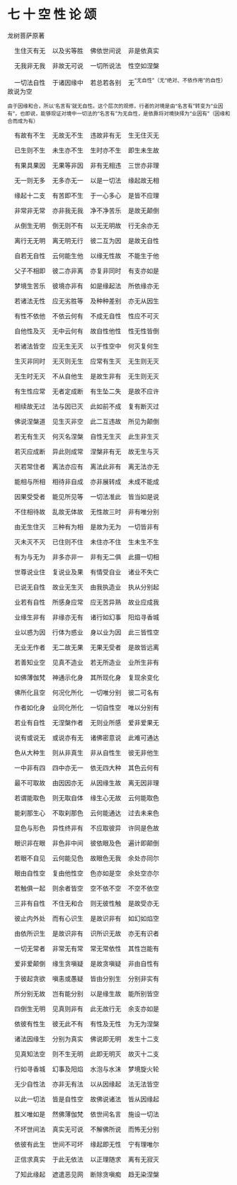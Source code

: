 # 七 十 空 性 论 颂

龙树菩萨原著

&nbsp;&nbsp;&nbsp;&nbsp;生住灭有无&nbsp;&nbsp;&nbsp;&nbsp;以及劣等胜&nbsp;&nbsp;&nbsp;&nbsp;佛依世间说&nbsp;&nbsp;&nbsp;&nbsp;非是依真实

&nbsp;&nbsp;&nbsp;&nbsp;无我非无我&nbsp;&nbsp;&nbsp;&nbsp;非故无可说&nbsp;&nbsp;&nbsp;&nbsp;一切所说法&nbsp;&nbsp;&nbsp;&nbsp;性空如涅槃

&nbsp;&nbsp;&nbsp;&nbsp;一切法自性&nbsp;&nbsp;&nbsp;&nbsp;于诸因缘中&nbsp;&nbsp;&nbsp;&nbsp;若总若各别&nbsp;&nbsp;&nbsp;&nbsp;无<sup>“无自性”（无“绝对、不依作用”的自性）</sup>故说为空

<sup>由于因缘和合，所以‘名言有’就无自性。这个层次的观修，行者的对境是由“名言有”转变为“业因有”，也即说，能够现证对境中一切法的“名言有”为无自性，是依靠将对境抉择为“业因有”（因缘和合而成为有）</sup>

&nbsp;&nbsp;&nbsp;&nbsp;有故有不生&nbsp;&nbsp;&nbsp;&nbsp;无故无不生&nbsp;&nbsp;&nbsp;&nbsp;违故非有无&nbsp;&nbsp;&nbsp;&nbsp;生无住灭无

&nbsp;&nbsp;&nbsp;&nbsp;已生则不生&nbsp;&nbsp;&nbsp;&nbsp;未生亦不生&nbsp;&nbsp;&nbsp;&nbsp;生时亦不生&nbsp;&nbsp;&nbsp;&nbsp;即生未生故

&nbsp;&nbsp;&nbsp;&nbsp;有果具果因&nbsp;&nbsp;&nbsp;&nbsp;无果等非因&nbsp;&nbsp;&nbsp;&nbsp;非有无相违&nbsp;&nbsp;&nbsp;&nbsp;三世亦非理

&nbsp;&nbsp;&nbsp;&nbsp;无一则无多&nbsp;&nbsp;&nbsp;&nbsp;无多亦无一&nbsp;&nbsp;&nbsp;&nbsp;以是一切法&nbsp;&nbsp;&nbsp;&nbsp;缘起故无相

&nbsp;&nbsp;&nbsp;&nbsp;缘起十二支&nbsp;&nbsp;&nbsp;&nbsp;有苦即不生&nbsp;&nbsp;&nbsp;&nbsp;于一心多心&nbsp;&nbsp;&nbsp;&nbsp;是皆不应理

&nbsp;&nbsp;&nbsp;&nbsp;非常非无常&nbsp;&nbsp;&nbsp;&nbsp;亦非我无我&nbsp;&nbsp;&nbsp;&nbsp;净不净苦乐&nbsp;&nbsp;&nbsp;&nbsp;是故无颠倒

&nbsp;&nbsp;&nbsp;&nbsp;从倒生无明&nbsp;&nbsp;&nbsp;&nbsp;倒无则不有&nbsp;&nbsp;&nbsp;&nbsp;以无无明故&nbsp;&nbsp;&nbsp;&nbsp;行无余亦无

&nbsp;&nbsp;&nbsp;&nbsp;离行无无明&nbsp;&nbsp;&nbsp;&nbsp;离无明无行&nbsp;&nbsp;&nbsp;&nbsp;彼二互为因&nbsp;&nbsp;&nbsp;&nbsp;是故无自性

&nbsp;&nbsp;&nbsp;&nbsp;自若无自性&nbsp;&nbsp;&nbsp;&nbsp;云何能生他&nbsp;&nbsp;&nbsp;&nbsp;以缘无性故&nbsp;&nbsp;&nbsp;&nbsp;不能生于他

&nbsp;&nbsp;&nbsp;&nbsp;父子不相即&nbsp;&nbsp;&nbsp;&nbsp;彼二亦非离&nbsp;&nbsp;&nbsp;&nbsp;亦复非同时&nbsp;&nbsp;&nbsp;&nbsp;有支亦如是

&nbsp;&nbsp;&nbsp;&nbsp;梦境生苦乐&nbsp;&nbsp;&nbsp;&nbsp;彼境亦非有&nbsp;&nbsp;&nbsp;&nbsp;如是缘起法&nbsp;&nbsp;&nbsp;&nbsp;所依缘亦无

&nbsp;&nbsp;&nbsp;&nbsp;若诸法无性&nbsp;&nbsp;&nbsp;&nbsp;应无劣胜等&nbsp;&nbsp;&nbsp;&nbsp;及种种差别&nbsp;&nbsp;&nbsp;&nbsp;亦无从因生

&nbsp;&nbsp;&nbsp;&nbsp;有性不依他&nbsp;&nbsp;&nbsp;&nbsp;不依云何有&nbsp;&nbsp;&nbsp;&nbsp;不成无自性&nbsp;&nbsp;&nbsp;&nbsp;性应不可灭

&nbsp;&nbsp;&nbsp;&nbsp;自他性及灭&nbsp;&nbsp;&nbsp;&nbsp;无中云何有&nbsp;&nbsp;&nbsp;&nbsp;故自性他性&nbsp;&nbsp;&nbsp;&nbsp;性无性皆倒

&nbsp;&nbsp;&nbsp;&nbsp;若诸法皆空&nbsp;&nbsp;&nbsp;&nbsp;应无生无灭&nbsp;&nbsp;&nbsp;&nbsp;以于性空中&nbsp;&nbsp;&nbsp;&nbsp;何灭复何生

&nbsp;&nbsp;&nbsp;&nbsp;生灭非同时&nbsp;&nbsp;&nbsp;&nbsp;无灭则无生&nbsp;&nbsp;&nbsp;&nbsp;应常有生灭&nbsp;&nbsp;&nbsp;&nbsp;无生则无灭

&nbsp;&nbsp;&nbsp;&nbsp;无生时无灭&nbsp;&nbsp;&nbsp;&nbsp;不从自他生&nbsp;&nbsp;&nbsp;&nbsp;是故生非有&nbsp;&nbsp;&nbsp;&nbsp;无生则无灭

&nbsp;&nbsp;&nbsp;&nbsp;有生性应常&nbsp;&nbsp;&nbsp;&nbsp;无者定成断&nbsp;&nbsp;&nbsp;&nbsp;有生坠二失&nbsp;&nbsp;&nbsp;&nbsp;是故不应许

&nbsp;&nbsp;&nbsp;&nbsp;相续故无过&nbsp;&nbsp;&nbsp;&nbsp;法与因已灭&nbsp;&nbsp;&nbsp;&nbsp;此如前不成&nbsp;&nbsp;&nbsp;&nbsp;复有断灭过

&nbsp;&nbsp;&nbsp;&nbsp;佛说涅槃道&nbsp;&nbsp;&nbsp;&nbsp;见生灭非空&nbsp;&nbsp;&nbsp;&nbsp;此二互违故&nbsp;&nbsp;&nbsp;&nbsp;所见为颠倒

&nbsp;&nbsp;&nbsp;&nbsp;若无有生灭&nbsp;&nbsp;&nbsp;&nbsp;何灭名涅槃&nbsp;&nbsp;&nbsp;&nbsp;自性无生灭&nbsp;&nbsp;&nbsp;&nbsp;此生非生灭

&nbsp;&nbsp;&nbsp;&nbsp;若灭应成断&nbsp;&nbsp;&nbsp;&nbsp;异此则成常&nbsp;&nbsp;&nbsp;&nbsp;涅槃非有无&nbsp;&nbsp;&nbsp;&nbsp;故无生与灭

&nbsp;&nbsp;&nbsp;&nbsp;灭若常住者&nbsp;&nbsp;&nbsp;&nbsp;离法亦应有&nbsp;&nbsp;&nbsp;&nbsp;离法此非有&nbsp;&nbsp;&nbsp;&nbsp;离无法亦无

&nbsp;&nbsp;&nbsp;&nbsp;能相与所相&nbsp;&nbsp;&nbsp;&nbsp;相待非自成&nbsp;&nbsp;&nbsp;&nbsp;亦非展转成&nbsp;&nbsp;&nbsp;&nbsp;未成不能成

&nbsp;&nbsp;&nbsp;&nbsp;因果受受者&nbsp;&nbsp;&nbsp;&nbsp;能见所见等&nbsp;&nbsp;&nbsp;&nbsp;一切法准此&nbsp;&nbsp;&nbsp;&nbsp;皆当如是说

&nbsp;&nbsp;&nbsp;&nbsp;不住相待故&nbsp;&nbsp;&nbsp;&nbsp;乱故无体故&nbsp;&nbsp;&nbsp;&nbsp;无性故三时&nbsp;&nbsp;&nbsp;&nbsp;非有唯分别

&nbsp;&nbsp;&nbsp;&nbsp;由无生住灭&nbsp;&nbsp;&nbsp;&nbsp;三种有为相&nbsp;&nbsp;&nbsp;&nbsp;是故为无为&nbsp;&nbsp;&nbsp;&nbsp;一切皆非有

&nbsp;&nbsp;&nbsp;&nbsp;灭未灭不灭&nbsp;&nbsp;&nbsp;&nbsp;已住则不住&nbsp;&nbsp;&nbsp;&nbsp;未住亦不住&nbsp;&nbsp;&nbsp;&nbsp;生未生不生

&nbsp;&nbsp;&nbsp;&nbsp;有为与无为&nbsp;&nbsp;&nbsp;&nbsp;非多亦非一&nbsp;&nbsp;&nbsp;&nbsp;非有无二俱&nbsp;&nbsp;&nbsp;&nbsp;此摄一切相

&nbsp;&nbsp;&nbsp;&nbsp;世尊说业住&nbsp;&nbsp;&nbsp;&nbsp;复说业及果&nbsp;&nbsp;&nbsp;&nbsp;有情受自业&nbsp;&nbsp;&nbsp;&nbsp;诸业不失亡

&nbsp;&nbsp;&nbsp;&nbsp;已说无自性&nbsp;&nbsp;&nbsp;&nbsp;故业无生灭&nbsp;&nbsp;&nbsp;&nbsp;由我执造业&nbsp;&nbsp;&nbsp;&nbsp;执从分别起

&nbsp;&nbsp;&nbsp;&nbsp;业若有自性&nbsp;&nbsp;&nbsp;&nbsp;所感身应常&nbsp;&nbsp;&nbsp;&nbsp;应无苦异熟&nbsp;&nbsp;&nbsp;&nbsp;故业应成我

&nbsp;&nbsp;&nbsp;&nbsp;业缘生非有&nbsp;&nbsp;&nbsp;&nbsp;非缘亦无有&nbsp;&nbsp;&nbsp;&nbsp;诸行如幻事&nbsp;&nbsp;&nbsp;&nbsp;阳焰寻香城

&nbsp;&nbsp;&nbsp;&nbsp;业以惑为因&nbsp;&nbsp;&nbsp;&nbsp;行体为惑业&nbsp;&nbsp;&nbsp;&nbsp;身以业为因&nbsp;&nbsp;&nbsp;&nbsp;此三皆性空

&nbsp;&nbsp;&nbsp;&nbsp;无业无作者&nbsp;&nbsp;&nbsp;&nbsp;无二故无果&nbsp;&nbsp;&nbsp;&nbsp;无果无受者&nbsp;&nbsp;&nbsp;&nbsp;是故皆远离

&nbsp;&nbsp;&nbsp;&nbsp;若善知业空&nbsp;&nbsp;&nbsp;&nbsp;见真不造业&nbsp;&nbsp;&nbsp;&nbsp;若无所造业&nbsp;&nbsp;&nbsp;&nbsp;业所生非有

&nbsp;&nbsp;&nbsp;&nbsp;如佛薄伽梵&nbsp;&nbsp;&nbsp;&nbsp;神通示化身&nbsp;&nbsp;&nbsp;&nbsp;其所现化身&nbsp;&nbsp;&nbsp;&nbsp;复现余变化

&nbsp;&nbsp;&nbsp;&nbsp;佛所化且空&nbsp;&nbsp;&nbsp;&nbsp;何况化所化&nbsp;&nbsp;&nbsp;&nbsp;一切唯分别&nbsp;&nbsp;&nbsp;&nbsp;彼二可名有

&nbsp;&nbsp;&nbsp;&nbsp;作者如化身&nbsp;&nbsp;&nbsp;&nbsp;业同化所化&nbsp;&nbsp;&nbsp;&nbsp;一切自性空&nbsp;&nbsp;&nbsp;&nbsp;唯以分别有

&nbsp;&nbsp;&nbsp;&nbsp;若业有自性&nbsp;&nbsp;&nbsp;&nbsp;无涅槃作者&nbsp;&nbsp;&nbsp;&nbsp;无则业所感&nbsp;&nbsp;&nbsp;&nbsp;爱非爱果无

&nbsp;&nbsp;&nbsp;&nbsp;说有或说无&nbsp;&nbsp;&nbsp;&nbsp;或说亦有无&nbsp;&nbsp;&nbsp;&nbsp;诸佛密意说&nbsp;&nbsp;&nbsp;&nbsp;此难可通达

&nbsp;&nbsp;&nbsp;&nbsp;色从大种生&nbsp;&nbsp;&nbsp;&nbsp;则从非真生&nbsp;&nbsp;&nbsp;&nbsp;非从自性生&nbsp;&nbsp;&nbsp;&nbsp;彼无非他生

&nbsp;&nbsp;&nbsp;&nbsp;一中非有四&nbsp;&nbsp;&nbsp;&nbsp;四中亦无一&nbsp;&nbsp;&nbsp;&nbsp;依无四大种&nbsp;&nbsp;&nbsp;&nbsp;其色云何有

&nbsp;&nbsp;&nbsp;&nbsp;最不可取故&nbsp;&nbsp;&nbsp;&nbsp;由因因亦无&nbsp;&nbsp;&nbsp;&nbsp;从因缘生故&nbsp;&nbsp;&nbsp;&nbsp;离无因非理

&nbsp;&nbsp;&nbsp;&nbsp;若谓能取色&nbsp;&nbsp;&nbsp;&nbsp;则无取自体&nbsp;&nbsp;&nbsp;&nbsp;缘生心无故&nbsp;&nbsp;&nbsp;&nbsp;云何能取色

&nbsp;&nbsp;&nbsp;&nbsp;能刹那生心&nbsp;&nbsp;&nbsp;&nbsp;不取刹那色&nbsp;&nbsp;&nbsp;&nbsp;云何能通达&nbsp;&nbsp;&nbsp;&nbsp;过去未来色

&nbsp;&nbsp;&nbsp;&nbsp;显色与形色&nbsp;&nbsp;&nbsp;&nbsp;异性终非有&nbsp;&nbsp;&nbsp;&nbsp;不应取彼异&nbsp;&nbsp;&nbsp;&nbsp;许同是色故

&nbsp;&nbsp;&nbsp;&nbsp;眼识非在眼&nbsp;&nbsp;&nbsp;&nbsp;非色非中间&nbsp;&nbsp;&nbsp;&nbsp;彼依眼及色&nbsp;&nbsp;&nbsp;&nbsp;遍计即颠倒

&nbsp;&nbsp;&nbsp;&nbsp;若眼不自见&nbsp;&nbsp;&nbsp;&nbsp;云何能见色&nbsp;&nbsp;&nbsp;&nbsp;故眼色无我&nbsp;&nbsp;&nbsp;&nbsp;余处亦同尔

&nbsp;&nbsp;&nbsp;&nbsp;眼由自性空&nbsp;&nbsp;&nbsp;&nbsp;复由他性空&nbsp;&nbsp;&nbsp;&nbsp;色亦如是空&nbsp;&nbsp;&nbsp;&nbsp;余处空亦尔

&nbsp;&nbsp;&nbsp;&nbsp;若触俱一起&nbsp;&nbsp;&nbsp;&nbsp;则余者皆空&nbsp;&nbsp;&nbsp;&nbsp;空不依不空&nbsp;&nbsp;&nbsp;&nbsp;不空不依空

&nbsp;&nbsp;&nbsp;&nbsp;三非有自性&nbsp;&nbsp;&nbsp;&nbsp;不住无和合&nbsp;&nbsp;&nbsp;&nbsp;则无彼性触&nbsp;&nbsp;&nbsp;&nbsp;是故受亦无

&nbsp;&nbsp;&nbsp;&nbsp;彼止内外处&nbsp;&nbsp;&nbsp;&nbsp;而有心识生&nbsp;&nbsp;&nbsp;&nbsp;是故识非有&nbsp;&nbsp;&nbsp;&nbsp;如幻如焰空

&nbsp;&nbsp;&nbsp;&nbsp;由依所识生&nbsp;&nbsp;&nbsp;&nbsp;是故识非有&nbsp;&nbsp;&nbsp;&nbsp;识所识无故&nbsp;&nbsp;&nbsp;&nbsp;亦无有识者

&nbsp;&nbsp;&nbsp;&nbsp;一切无常者&nbsp;&nbsp;&nbsp;&nbsp;非常无有常&nbsp;&nbsp;&nbsp;&nbsp;常无常依性&nbsp;&nbsp;&nbsp;&nbsp;其性岂能有

&nbsp;&nbsp;&nbsp;&nbsp;爱非爱颠倒&nbsp;&nbsp;&nbsp;&nbsp;缘生贪嗔疑&nbsp;&nbsp;&nbsp;&nbsp;是故贪嗔疑&nbsp;&nbsp;&nbsp;&nbsp;非由自性有

&nbsp;&nbsp;&nbsp;&nbsp;于彼起贪欲&nbsp;&nbsp;&nbsp;&nbsp;嗔恚或愚疑&nbsp;&nbsp;&nbsp;&nbsp;皆由分别生&nbsp;&nbsp;&nbsp;&nbsp;分别非实有

&nbsp;&nbsp;&nbsp;&nbsp;所分别无故&nbsp;&nbsp;&nbsp;&nbsp;岂有能分别&nbsp;&nbsp;&nbsp;&nbsp;以是缘生故&nbsp;&nbsp;&nbsp;&nbsp;能所别皆空

&nbsp;&nbsp;&nbsp;&nbsp;四倒生无明&nbsp;&nbsp;&nbsp;&nbsp;见真则非有&nbsp;&nbsp;&nbsp;&nbsp;此无故行无&nbsp;&nbsp;&nbsp;&nbsp;余支亦如是

&nbsp;&nbsp;&nbsp;&nbsp;依彼有性生&nbsp;&nbsp;&nbsp;&nbsp;彼无此不有&nbsp;&nbsp;&nbsp;&nbsp;有性及无性&nbsp;&nbsp;&nbsp;&nbsp;为无为涅槃

&nbsp;&nbsp;&nbsp;&nbsp;诸法因缘生&nbsp;&nbsp;&nbsp;&nbsp;分别为真实&nbsp;&nbsp;&nbsp;&nbsp;佛说即无明&nbsp;&nbsp;&nbsp;&nbsp;发生十二支

&nbsp;&nbsp;&nbsp;&nbsp;见真知法空&nbsp;&nbsp;&nbsp;&nbsp;则不生无明&nbsp;&nbsp;&nbsp;&nbsp;此即无明灭&nbsp;&nbsp;&nbsp;&nbsp;故灭十二支

&nbsp;&nbsp;&nbsp;&nbsp;行如寻香城&nbsp;&nbsp;&nbsp;&nbsp;幻事及阳焰&nbsp;&nbsp;&nbsp;&nbsp;水泡与水沫&nbsp;&nbsp;&nbsp;&nbsp;梦境旋火轮

&nbsp;&nbsp;&nbsp;&nbsp;无少自性法&nbsp;&nbsp;&nbsp;&nbsp;亦非无有法&nbsp;&nbsp;&nbsp;&nbsp;以从因缘起&nbsp;&nbsp;&nbsp;&nbsp;法无法皆空

&nbsp;&nbsp;&nbsp;&nbsp;以此一切法&nbsp;&nbsp;&nbsp;&nbsp;皆是自性空&nbsp;&nbsp;&nbsp;&nbsp;故佛说诸法&nbsp;&nbsp;&nbsp;&nbsp;皆从因缘起

&nbsp;&nbsp;&nbsp;&nbsp;胜义唯如是&nbsp;&nbsp;&nbsp;&nbsp;然佛薄伽梵&nbsp;&nbsp;&nbsp;&nbsp;依世间名言&nbsp;&nbsp;&nbsp;&nbsp;施设一切法

&nbsp;&nbsp;&nbsp;&nbsp;不坏世间法&nbsp;&nbsp;&nbsp;&nbsp;真实无可说&nbsp;&nbsp;&nbsp;&nbsp;不解佛所说&nbsp;&nbsp;&nbsp;&nbsp;而怖无分别

&nbsp;&nbsp;&nbsp;&nbsp;依彼有此生&nbsp;&nbsp;&nbsp;&nbsp;世间不可坏&nbsp;&nbsp;&nbsp;&nbsp;缘起即无性&nbsp;&nbsp;&nbsp;&nbsp;宁有理唯尔

&nbsp;&nbsp;&nbsp;&nbsp;正信求真实&nbsp;&nbsp;&nbsp;&nbsp;于此无依法&nbsp;&nbsp;&nbsp;&nbsp;以正理随求&nbsp;&nbsp;&nbsp;&nbsp;离有无寂灭

&nbsp;&nbsp;&nbsp;&nbsp;了知此缘起&nbsp;&nbsp;&nbsp;&nbsp;遮遣恶见网&nbsp;&nbsp;&nbsp;&nbsp;断除贪嗔痴&nbsp;&nbsp;&nbsp;&nbsp;趋无染涅槃
